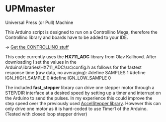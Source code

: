 # UPMmaster
Universal Press (or Pull) Machine 

This Arduino script is designed to run on a Controllino Mega, therefore the Controllino library and boards have to be added to your IDE.

-> [Get the CONTROLLINO stuff](https://www.controllino.com/board-library-setup-in-arduino-ide/) 

This code currently uses the **HX711_ADC** library from Olav Kallhovd. After downloading I set the values in the Arduino\libraries\HX711_ADC\src\config.h as follows for the fastest response time (raw data, no averaging):
#define SAMPLES          1
#define IGN_HIGH_SAMPLE  0
#define IGN_LOW_SAMPLE   0

The included **fast_stepper** library can drive one stepper motor through a STEP/DIR interface at a desired speed by setting up a timer and interrupt on the Arduino to send the pulses. In my experience this could improve the step speed over the previously used [AccelStepper library](https://www.airspayce.com/mikem/arduino/AccelStepper/). However this can only drive one motor as it is hard-coded to use Timer1 of the Arduino. (Tested with closed loop stepper driver)

